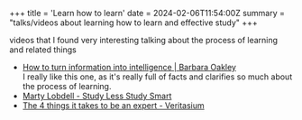 +++
title = 'Learn how to learn'
date = 2024-02-06T11:54:00Z
summary = "talks/videos about learning how to learn and effective study"
+++

videos that I found very interesting talking about the process of learning and related things

- [How to turn information into intelligence | Barbara Oakley](https://www.youtube.com/watch?v=GlTDRuwKb_g) \
    I really like this one, as it's really full of facts and clarifies so much about the process of learning.
- [Marty Lobdell - Study Less Study Smart](https://www.youtube.com/watch?v=IlU-zDU6aQ0)
- [The 4 things it takes to be an expert - Veritasium](https://www.youtube.com/watch?v=5eW6Eagr9XA)
